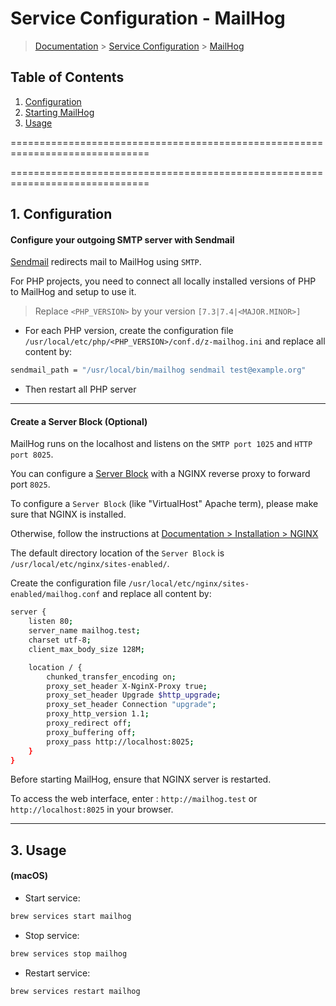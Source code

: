 # Service Configuration - MailHog

> [Documentation](./../../readme.md) > [Service Configuration](./../readme.md) > [MailHog](./mailhog.md)

## Table of Contents
1. [Configuration](#markdown-header-1-configuration)
2. [Starting MailHog](#markdown-header-2-starting)
3. [Usage](#markdown-header-3-usage)

==============================================================================

==============================================================================

## 1. Configuration

#### Configure your outgoing SMTP server with Sendmail

[Sendmail](https://en.wikipedia.org/wiki/Sendmail) redirects mail to MailHog using `SMTP`.

For PHP projects, you need to connect all locally installed versions of PHP to MailHog and setup to use it.

> Replace `<PHP_VERSION>` by your version `[7.3|7.4|<MAJOR.MINOR>]`

* For each PHP version, create the configuration file `/usr/local/etc/php/<PHP_VERSION>/conf.d/z-mailhog.ini` and replace all content by:
```bash
sendmail_path = "/usr/local/bin/mailhog sendmail test@example.org"
```

* Then restart all PHP server

---

#### Create a Server Block (Optional)

MailHog runs on the localhost and listens on the `SMTP port 1025` and `HTTP port 8025`.

You can configure a [Server Block](https://www.nginx.com/resources/wiki/start/topics/examples/server_blocks/) with a NGINX reverse proxy to forward port `8025`.

To configure a `Server Block` (like "VirtualHost" Apache term), please make sure that NGINX is installed.

Otherwise, follow the instructions at [Documentation > Installation > NGINX](./../../installation/macos/nginx.md)

The default directory location of the `Server Block` is `/usr/local/etc/nginx/sites-enabled/`.

Create the configuration file `/usr/local/etc/nginx/sites-enabled/mailhog.conf` and replace all content by:
```bash
server {
    listen 80;
    server_name mailhog.test;
    charset utf-8;
    client_max_body_size 128M;

    location / {
        chunked_transfer_encoding on;
        proxy_set_header X-NginX-Proxy true;
        proxy_set_header Upgrade $http_upgrade;
        proxy_set_header Connection "upgrade";
        proxy_http_version 1.1;
        proxy_redirect off;
        proxy_buffering off;
        proxy_pass http://localhost:8025;
    }
}
```

Before starting MailHog, ensure that NGINX server is restarted.


To access the web interface, enter : `http://mailhog.test` or `http://localhost:8025` in your browser.

---

## 3. Usage

#### (macOS)
* Start service:
```bash
brew services start mailhog
```

* Stop service:
```bash
brew services stop mailhog
```

* Restart service:
```bash
brew services restart mailhog
```
